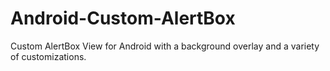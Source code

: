 # Android-Custom-AlertBox
Custom AlertBox View for Android with a background overlay and a variety of customizations. 
